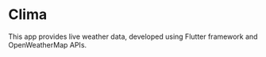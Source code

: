 # Clima
This app provides live weather data, developed using Flutter framework and OpenWeatherMap APIs.
